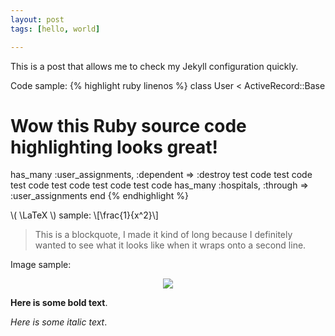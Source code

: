 ```yaml
---
layout: post
tags: [hello, world]

---
```


This is a post that allows me to check my Jekyll configuration quickly.

Code sample:
{% highlight ruby linenos %}
class User &lt; ActiveRecord::Base
  # Wow this Ruby source code highlighting looks great!
  has_many :user_assignments, :dependent =&gt; :destroy test code test code test code test code test code test code 
  has_many :hospitals, :through =&gt; :user_assignments
end
{% endhighlight %}

\\( \LaTeX \\) sample:
\\[\frac{1}{x^2}\\]

> This is a blockquote, I made it kind of long because I definitely wanted to see what it looks like when it wraps onto a second line.

Image sample:

<p align="center"><img src="http://jekyllrb.com/img/logo-2x.png"></p>

**Here is some bold text**.

_Here is some italic text_.